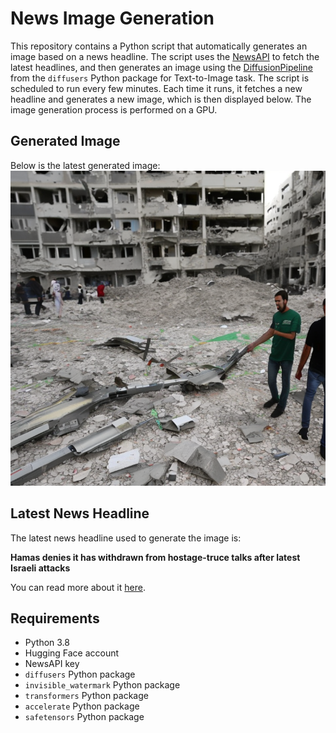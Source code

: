 # News Image Generation
This repository contains a Python script that automatically generates an image based on a news headline. The script uses the [NewsAPI](https://newsapi.org/) to fetch the latest headlines, and then generates an image using the [DiffusionPipeline](https://github.com/huggingface/diffusers) from the `diffusers` Python package for Text-to-Image task.
The script is scheduled to run every few minutes. Each time it runs, it fetches a new headline and generates a new image, which is then displayed below. The image generation process is performed on a GPU.

## Generated Image
Below is the latest generated image:
![Generated Image](image.png)

## Latest News Headline
The latest news headline used to generate the image is:

**Hamas denies it has withdrawn from hostage-truce talks after latest Israeli attacks**

You can read more about it [here](https://news.google.com/rss/articles/CBMiaWh0dHBzOi8vd3d3LnRpbWVzb2Zpc3JhZWwuY29tL3Nlbmlvci1oYW1hcy1vZmZpY2lhbC1zYXlzLWdyb3VwLXdpdGhkcmF3aW5nLWZyb20tZ2F6YS1ob3N0YWdlLXRydWNlLXRhbGtzL9IBbWh0dHBzOi8vd3d3LnRpbWVzb2Zpc3JhZWwuY29tL3Nlbmlvci1oYW1hcy1vZmZpY2lhbC1zYXlzLWdyb3VwLXdpdGhkcmF3aW5nLWZyb20tZ2F6YS1ob3N0YWdlLXRydWNlLXRhbGtzL2FtcC8?oc=5).

## Requirements
- Python 3.8
- Hugging Face account
- NewsAPI key
- `diffusers` Python package
- `invisible_watermark` Python package
- `transformers` Python package
- `accelerate` Python package
- `safetensors` Python package
